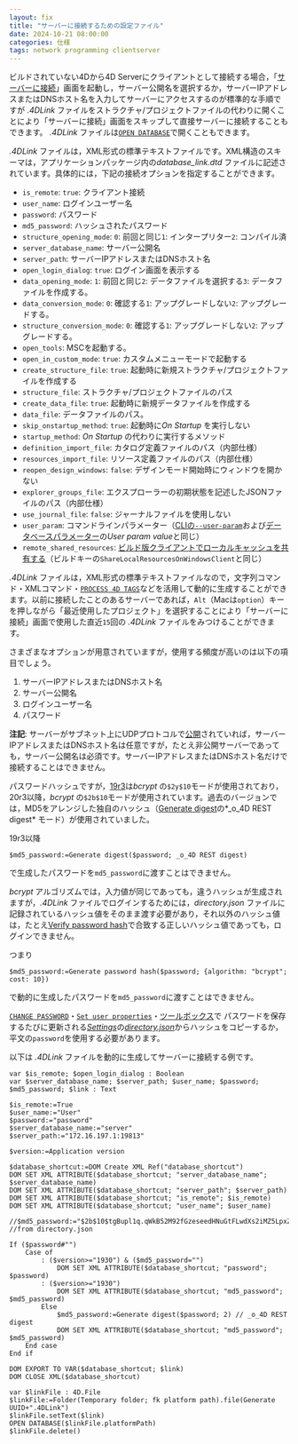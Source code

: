 ```yaml
---
layout: fix
title: "サーバーに接続するための設定ファイル"
date: 2024-10-21 08:00:00
categories: 仕様
tags: network programming clientserver
---
```


ビルドされていない4Dから4D Serverにクライアントとして接続する場合，「[サーバーに接続](https://doc.4d.com/4Dv20/4D/20/Connecting-to-a-4D-Server-Database.300-6330563.ja.html)」画面を起動し，サーバー公開名を選択するか，サーバーIPアドレスまたはDNSホスト名を入力してサーバーにアクセスするのが標準的な手順ですが *.4DLink*  ファイルをストラクチャ/プロジェクトファイルの代わりに開くことにより「サーバーに接続」画面をスキップして直接サーバーに接続することもできます。 *.4DLink* ファイルは[`OPEN DATABASE`](https://doc.4d.com/4Dv20/4D/20.5/OPEN-DATABASE.301-7388800.ja.html)で開くこともできます。

*.4DLink* ファイルは，XML形式の標準テキストファイルです。XML構造のスキーマは，アプリケーションパッケージ内の*database_link.dtd* ファイルに記述されています。具体的には，下記の接続オプションを指定することができます。

* `is_remote`: `true`: クライアント接続
* `user_name`: ログインユーザー名
* `password`: パスワード
* `md5_password`: ハッシュされたパスワード
* `structure_opening_mode`: `0`: 前回と同じ`1`: インタープリター`2`: コンパイル済
* `server_database_name`: サーバー公開名
* `server_path`: サーバーIPアドレスまたはDNSホスト名
* `open_login_dialog`: `true`: ログイン画面を表示する
* `data_opening_mode`: `1`: 前回と同じ`2`: データファイルを選択する`3`: データファイルを作成する。
* `data_conversion_mode`: `0`: 確認する`1`: アップグレードしない`2`: アップグレードする。
* `structure_conversion_mode`: `0`: 確認する`1`: アップグレードしない`2`: アップグレードする。
* `open_tools`: MSCを起動する。
* `open_in_custom_mode`: `true`: カスタムメニューモードで起動する
* `create_structure_file`: `true`: 起動時に新規ストラクチャ/プロジェクトファイルを作成する
* `structure_file`: ストラクチャ/プロジェクトファイルのパス
* `create_data_file`: `true`: 起動時に新規データファイルを作成する
* `data_file`: データファイルのパス。
* `skip_onstartup_method`: `true`: 起動時に*On Startup* を実行しない
* `startup_method`: *On Startup* の代わりに実行するメソッド
* `definition_import_file`:  カタログ定義ファイルのパス（内部仕様）
* `resources_import_file`: リソース定義ファイルのパス（内部仕様）
* `reopen_design_windows`: `false`: デザインモード開始時にウィンドウを開かない
* `explorer_groups_file`: エクスプローラーの初期状態を記述したJSONファイルのパス（内部仕様）
* `use_journal_file`: `false`: ジャーナルファイルを使用しない
* `user_param`: コマンドラインパラメーター（[CLIの`--user-param`](https://developer.4d.com/docs/ja/Admin/cli/)および[データベースパラメーター](https://doc.4d.com/4Dv20/4D/20.5/SET-DATABASE-PARAMETER.301-7388798.ja.html)の*User param value*と同じ）
* `remote_shared_resources`: [ビルド版クライアントでローカルキャッシュを共有する](https://blog.4d.com/ja/share-local-resources-between-users-with-windows-remote-desktop-services/)（ビルドキーの`ShareLocalResourcesOnWindowsClient`と同じ）

*.4DLink* ファイルは，XML形式の標準テキストファイルなので，文字列コマンド・XMLコマンド・[`PROCESS 4D TAGS`](https://doc.4d.com/4Dv20/4D/20.5/PROCESS-4D-TAGS.301-7389076.ja.html)などを活用して動的に生成することができます。以前に接続したことのあるサーバーであれば，`Alt`（Macは`option`）キーを押しながら「最近使用したプロジェクト」を選択することにより「サーバーに接続」画面で使用した直近`15`回の *.4DLink* ファイルをみつけることができます。

さまざまなオプションが用意されていますが，使用する頻度が高いのは以下の項目でしょう。

1. サーバーIPアドレスまたはDNSホスト名
1. サーバー公開名
1. ログインユーザー名
1. パスワード

**注記**: サーバーがサブネット上にUDPプロトコルで[公開](https://doc.4d.com/4Dv20/4D/20/IP-Settings.300-6330535.ja.html)されていれば，サーバーIPアドレスまたはDNSホスト名は任意ですが，たとえ非公開サーバーであっても，サーバー公開名は必須です。サーバーIPアドレスまたはDNSホスト名だけで接続することはできません。

パスワードハッシュですが，[19r3](https://blog.4d.com/ja/bcrypt-support-for-passwords/)は*bcrypt* の`$2y$10`モードが使用されており，20r3以降，*bcrypt* の`$2b$10`モードが使用されています。過去のバージョンでは，MD5をアレンジした独自のハッシュ（[Generate digest](https://doc.4d.com/4Dv20/4D/20.5/Generate-digest.301-7389073.ja.html)の*_o_4D REST digest* モード）が使用されていました。

19r3以降

```4d
$md5_password:=Generate digest($password; _o_4D REST digest)
```

で生成したパスワードを`md5_password`に渡すことはできません。

*bcrypt* アルゴリズムでは，入力値が同じであっても，違うハッシュが生成されますが，*.4DLink* ファイルでログインするためには，*directory.json* ファイルに記録されているハッシュ値をそのまま渡す必要があり，それ以外のハッシュ値は，たとえ[Verify password hash](https://doc.4d.com/4Dv20/4D/20.5/Verify-password-hash.301-7389068.ja.html )で合致する正しいハッシュ値であっても，ログインできません。

つまり

```4d
$md5_password:=Generate password hash($password; {algorithm: "bcrypt"; cost: 10})
```

で動的に生成したパスワードを`md5_password`に渡すことはできません。

[`CHANGE PASSWORD`](https://doc.4d.com/4Dv20/4D/20.5/CHANGE-PASSWORD.301-7389239.ja.html)・[`Set user properties`](https://doc.4d.com/4Dv20/4D/20.5/Set-user-properties.301-7389237.ja.html)・[ツールボックス](https://doc.4d.com/4Dv20/4D/20.2/Ensuring-system-maintenance.300-6750352.ja.html)で
パスワードを保存するたびに更新される[*Settings*](https://developer.4d.com/docs/ja/settings/overview/)の[*directory.json*](https://developer.4d.com/docs/ja/Users/editing/#directoryjson-ファイル)からハッシュをコピーするか，平文の`password`を使用する必要があります。

以下は *.4DLink* ファイルを動的に生成してサーバーに接続する例です。

```4d
var $is_remote; $open_login_dialog : Boolean
var $server_database_name; $server_path; $user_name; $password; $md5_password; $link : Text

$is_remote:=True
$user_name:="User"
$password:="password"
$server_database_name:="server"
$server_path:="172.16.197.1:19813"

$version:=Application version

$database_shortcut:=DOM Create XML Ref("database_shortcut")
DOM SET XML ATTRIBUTE($database_shortcut; "server_database_name"; $server_database_name)
DOM SET XML ATTRIBUTE($database_shortcut; "server_path"; $server_path)
DOM SET XML ATTRIBUTE($database_shortcut; "is_remote"; $is_remote)
DOM SET XML ATTRIBUTE($database_shortcut; "user_name"; $user_name)

//$md5_password:="$2b$10$tgBupl1q.qWkB52M92fGzeseedHNuGtFLwdXs2iMZ5LpxZSoLRKNm"  //from directory.json

If ($password#"")
	Case of 
		: ($version>="1930") & ($md5_password="")
			DOM SET XML ATTRIBUTE($database_shortcut; "password"; $password)
		: ($version>="1930")
			DOM SET XML ATTRIBUTE($database_shortcut; "md5_password"; $md5_password)
		Else 
			$md5_password:=Generate digest($password; 2) // _o_4D REST digest
			DOM SET XML ATTRIBUTE($database_shortcut; "md5_password"; $md5_password)
	End case 
End if 

DOM EXPORT TO VAR($database_shortcut; $link)
DOM CLOSE XML($database_shortcut)

var $linkFile : 4D.File
$linkFile:=Folder(Temporary folder; fk platform path).file(Generate UUID+".4DLink")
$linkFile.setText($link)
OPEN DATABASE($linkFile.platformPath)
$linkFile.delete()
```
